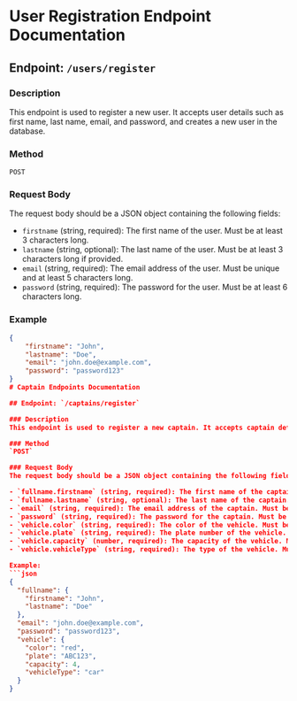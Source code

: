 # User Registration Endpoint Documentation

## Endpoint: `/users/register`

### Description
This endpoint is used to register a new user. It accepts user details such as first name, last name, email, and password, and creates a new user in the database.

### Method
`POST`

### Request Body
The request body should be a JSON object containing the following fields:

- `firstname` (string, required): The first name of the user. Must be at least 3 characters long.
- `lastname` (string, optional): The last name of the user. Must be at least 3 characters long if provided.
- `email` (string, required): The email address of the user. Must be unique and at least 5 characters long.
- `password` (string, required): The password for the user. Must be at least 6 characters long.

### Example
```json
{
    "firstname": "John",
    "lastname": "Doe",
    "email": "john.doe@example.com",
    "password": "password123"
}
# Captain Endpoints Documentation

## Endpoint: `/captains/register`

### Description
This endpoint is used to register a new captain. It accepts captain details such as first name, last name, email, password, and vehicle details, and creates a new captain in the database.

### Method
`POST`

### Request Body
The request body should be a JSON object containing the following fields:

- `fullname.firstname` (string, required): The first name of the captain. Must be at least 3 characters long.
- `fullname.lastname` (string, optional): The last name of the captain. Must be at least 3 characters long if provided.
- `email` (string, required): The email address of the captain. Must be unique and valid.
- `password` (string, required): The password for the captain. Must be at least 6 characters long.
- `vehicle.color` (string, required): The color of the vehicle. Must be at least 3 characters long.
- `vehicle.plate` (string, required): The plate number of the vehicle. Must be at least 3 characters long.
- `vehicle.capacity` (number, required): The capacity of the vehicle. Must be at least 1.
- `vehicle.vehicleType` (string, required): The type of the vehicle. Must be one of 'car', 'motorcycle', or 'auto'.

Example:
```json
{
  "fullname": {
    "firstname": "John",
    "lastname": "Doe"
  },
  "email": "john.doe@example.com",
  "password": "password123",
  "vehicle": {
    "color": "red",
    "plate": "ABC123",
    "capacity": 4,
    "vehicleType": "car"
  }
}